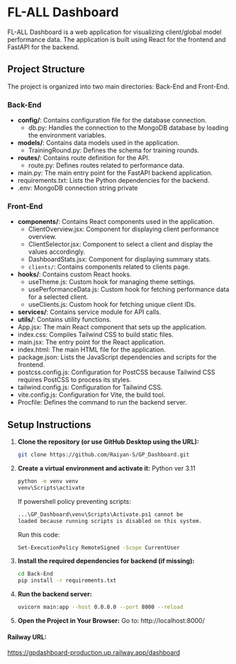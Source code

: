 # FL-ALL Dashboard

FL-ALL Dashboard is a web application for visualizing client/global model performance data. The application is built using React for the frontend and FastAPI for the backend.

## Project Structure

The project is organized into two main directories: Back-End and Front-End.

### Back-End

- **config/**: Contains configuration file for the database connection.
  - db.py: Handles the connection to the MongoDB database by loading the environment variables.
- **models/**: Contains data models used in the application.
  - TrainingRound.py: Defines the schema for training rounds.
- **routes/**: Contains route definition for the API.
  - route.py: Defines routes related to performance data.
- main.py: The main entry point for the FastAPI backend application.
- requirements.txt: Lists the Python dependencies for the backend.
- .env: MongoDB connection string private

### Front-End

- **components/**: Contains React components used in the application.
  - ClientOverview.jsx: Component for displaying client performance overview.
  - ClientSelector.jsx: Component to select a client and display the values accordingly.
  - DashboardStats.jsx: Component for displaying summary stats.
  - `clients/`: Contains components related to clients page.
- **hooks/**: Contains custom React hooks.
  - useTheme.js: Custom hook for managing theme settings.
  - usePerformanceData.js: Custom hook for fetching performance data for a selected client.
  - useClients.js: Custom hook for fetching unique client IDs.
- **services/**: Contains service module for API calls.
- **utils/**: Contains utility functions.
- App.jsx: The main React component that sets up the application.
- index.css: Compiles Tailwind CSS to build static files.
- main.jsx: The entry point for the React application.
- index.html: The main HTML file for the application.
- package.json: Lists the JavaScript dependencies and scripts for the frontend.
- postcss.config.js: Configuration for PostCSS because Tailwind CSS requires PostCSS to process its styles.
- tailwind.config.js: Configuration for Tailwind CSS.
- vite.config.js: Configuration for Vite, the build tool.
- Procfile: Defines the command to run the backend server.


## Setup Instructions

1. **Clone the repository (or use GitHub Desktop using the URL):**

    ```sh
    git clone https://github.com/Raiyan-S/GP_Dashboard.git
    ```

2. **Create a virtual environment and activate it:**
    Python ver 3.11
    ```sh
    python -m venv venv
    venv\Scripts\activate
    ```
    
    If powershell policy preventing scripts:
    ```sh
    ...\GP_Dashboard\venv\Scripts\Activate.ps1 cannot be        
    loaded because running scripts is disabled on this system.
    ```
    
    Run this code:
    ```sh
    Set-ExecutionPolicy RemoteSigned -Scope CurrentUser
    ```

3. **Install the required dependencies for backend (if missing):**

    ```sh
    cd Back-End
    pip install -r requirements.txt
    ```

4. **Run the backend server:**

    ```sh
    uvicorn main:app --host 0.0.0.0 --port 8000 --reload
    ```
5. **Open the Project in Your Browser:** Go to: http://localhost:8000/


#### Railway URL:
https://gpdashboard-production.up.railway.app/dashboard
